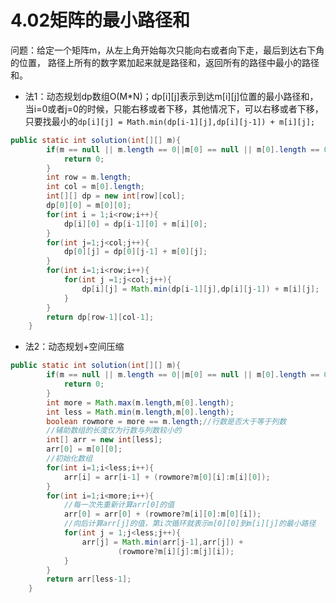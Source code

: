 # 4.02矩阵的最小路径和
问题：给定一个矩阵m，从左上角开始每次只能向右或者向下走，最后到达右下角的位置， 路径上所有的数字累加起来就是路径和，返回所有的路径中最小的路径和。

- 法1：动态规划dp数组O(M*N)；dp[i][j]表示到达m[i][j]位置的最小路径和，当i=0或者j=0的时候，只能右移或者下移，其他情况下，可以右移或者下移，只要找最小的`dp[i][j] = Math.min(dp[i-1][j],dp[i][j-1]) + m[i][j];`
```java
public static int solution(int[][] m){
        if(m == null || m.length == 0||m[0] == null || m[0].length == 0){
            return 0;
        }
        int row = m.length;
        int col = m[0].length;
        int[][] dp = new int[row][col];
        dp[0][0] = m[0][0];
        for(int i = 1;i<row;i++){
            dp[i][0] = dp[i-1][0] + m[i][0];
        }
        for(int j=1;j<col;j++){
            dp[0][j] = dp[0][j-1] + m[0][j];
        }
        for(int i=1;i<row;i++){
            for(int j =1;j<col;j++){
                dp[i][j] = Math.min(dp[i-1][j],dp[i][j-1]) + m[i][j];
            }
        }
        return dp[row-1][col-1];
    }
```
- 法2：动态规划+空间压缩
```java
public static int solution(int[][] m){
        if(m == null || m.length == 0||m[0] == null || m[0].length == 0){
            return 0;
        }
        int more = Math.max(m.length,m[0].length);
        int less = Math.min(m.length,m[0].length);
        boolean rowmore = more == m.length;//行数是否大于等于列数
        //辅助数组的长度仅为行数与列数较小的
        int[] arr = new int[less];
        arr[0] = m[0][0];
        //初始化数组
        for(int i=1;i<less;i++){
            arr[i] = arr[i-1] + (rowmore?m[0][i]:m[i][0]);
        }
        for(int i=1;i<more;i++){
            //每一次先重新计算arr[0]的值
            arr[0] = arr[0] + (rowmore?m[i][0]:m[0][i]);
            //向后计算arr[j]的值，第i次循环就表示m[0][0]到m[i][j]的最小路径
            for(int j = 1;j<less;j++){
                arr[j] = Math.min(arr[j-1],arr[j]) +
                        (rowmore?m[i][j]:m[j][i]);
            }
        }
        return arr[less-1];
    }
```